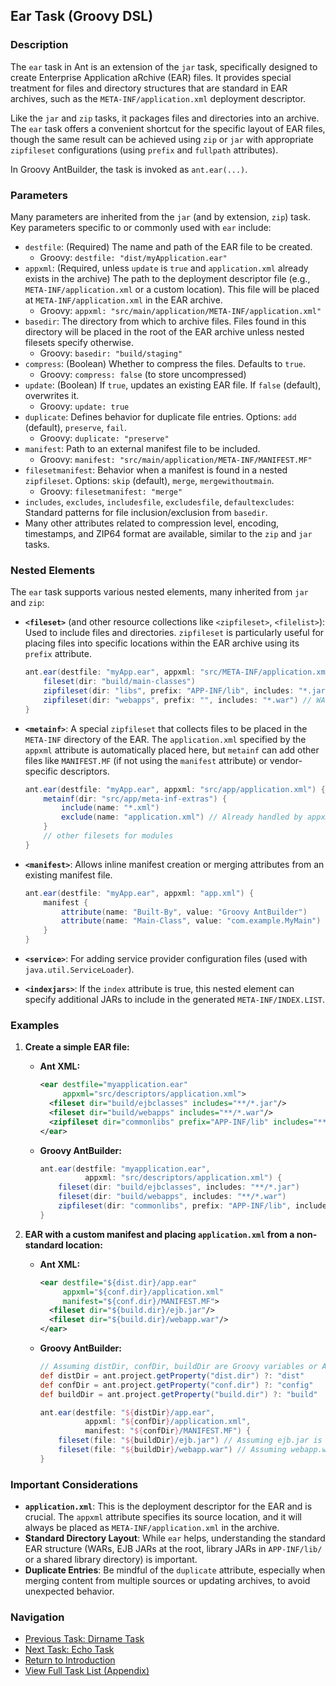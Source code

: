 ## Ear Task (Groovy DSL)

### Description

The `ear` task in Ant is an extension of the `jar` task, specifically designed to create Enterprise Application aRchive (EAR) files. It provides special treatment for files and directory structures that are standard in EAR archives, such as the `META-INF/application.xml` deployment descriptor.

Like the `jar` and `zip` tasks, it packages files and directories into an archive. The `ear` task offers a convenient shortcut for the specific layout of EAR files, though the same result can be achieved using `zip` or `jar` with appropriate `zipfileset` configurations (using `prefix` and `fullpath` attributes).

In Groovy AntBuilder, the task is invoked as `ant.ear(...)`.

### Parameters

Many parameters are inherited from the `jar` (and by extension, `zip`) task. Key parameters specific to or commonly used with `ear` include:

*   `destfile`: (Required) The name and path of the EAR file to be created.
    *   Groovy: `destfile: "dist/myApplication.ear"`
*   `appxml`: (Required, unless `update` is `true` and `application.xml` already exists in the archive) The path to the deployment descriptor file (e.g., `META-INF/application.xml` or a custom location). This file will be placed at `META-INF/application.xml` in the EAR archive.
    *   Groovy: `appxml: "src/main/application/META-INF/application.xml"`
*   `basedir`: The directory from which to archive files. Files found in this directory will be placed in the root of the EAR archive unless nested filesets specify otherwise.
    *   Groovy: `basedir: "build/staging"`
*   `compress`: (Boolean) Whether to compress the files. Defaults to `true`.
    *   Groovy: `compress: false` (to store uncompressed)
*   `update`: (Boolean) If `true`, updates an existing EAR file. If `false` (default), overwrites it.
    *   Groovy: `update: true`
*   `duplicate`: Defines behavior for duplicate file entries. Options: `add` (default), `preserve`, `fail`.
    *   Groovy: `duplicate: "preserve"`
*   `manifest`: Path to an external manifest file to be included.
    *   Groovy: `manifest: "src/main/application/META-INF/MANIFEST.MF"`
*   `filesetmanifest`: Behavior when a manifest is found in a nested `zipfileset`. Options: `skip` (default), `merge`, `mergewithoutmain`.
    *   Groovy: `filesetmanifest: "merge"`
*   `includes`, `excludes`, `includesfile`, `excludesfile`, `defaultexcludes`: Standard patterns for file inclusion/exclusion from `basedir`.
*   Many other attributes related to compression level, encoding, timestamps, and ZIP64 format are available, similar to the `zip` and `jar` tasks.

### Nested Elements

The `ear` task supports various nested elements, many inherited from `jar` and `zip`:

*   **`<fileset>`** (and other resource collections like `<zipfileset>`, `<filelist>`):
    Used to include files and directories. `zipfileset` is particularly useful for placing files into specific locations within the EAR archive using its `prefix` attribute.
    ```groovy
    ant.ear(destfile: "myApp.ear", appxml: "src/META-INF/application.xml") {
        fileset(dir: "build/main-classes")
        zipfileset(dir: "libs", prefix: "APP-INF/lib", includes: "*.jar")
        zipfileset(dir: "webapps", prefix: "", includes: "*.war") // WARs at root
    }
    ```

*   **`<metainf>`**:
    A special `zipfileset` that collects files to be placed in the `META-INF` directory of the EAR. The `application.xml` specified by the `appxml` attribute is automatically placed here, but `metainf` can add other files like `MANIFEST.MF` (if not using the `manifest` attribute) or vendor-specific descriptors.
    ```groovy
    ant.ear(destfile: "myApp.ear", appxml: "src/app/application.xml") {
        metainf(dir: "src/app/meta-inf-extras") {
            include(name: "*.xml")
            exclude(name: "application.xml") // Already handled by appxml attribute
        }
        // other filesets for modules
    }
    ```

*   **`<manifest>`**:
    Allows inline manifest creation or merging attributes from an existing manifest file.
    ```groovy
    ant.ear(destfile: "myApp.ear", appxml: "app.xml") {
        manifest {
            attribute(name: "Built-By", value: "Groovy AntBuilder")
            attribute(name: "Main-Class", value: "com.example.MyMain") // If applicable
        }
    }
    ```

*   **`<service>`**:
    For adding service provider configuration files (used with `java.util.ServiceLoader`).

*   **`<indexjars>`**:
    If the `index` attribute is true, this nested element can specify additional JARs to include in the generated `META-INF/INDEX.LIST`.

### Examples

1.  **Create a simple EAR file:**

    *   **Ant XML:**
        ```xml
        <ear destfile="myapplication.ear"
             appxml="src/descriptors/application.xml">
          <fileset dir="build/ejbclasses" includes="**/*.jar"/>
          <fileset dir="build/webapps" includes="**/*.war"/>
          <zipfileset dir="commonlibs" prefix="APP-INF/lib" includes="**/*.jar"/>
        </ear>
        ```
    *   **Groovy AntBuilder:**
        ```groovy
        ant.ear(destfile: "myapplication.ear",
                  appxml: "src/descriptors/application.xml") {
            fileset(dir: "build/ejbclasses", includes: "**/*.jar")
            fileset(dir: "build/webapps", includes: "**/*.war")
            zipfileset(dir: "commonlibs", prefix: "APP-INF/lib", includes: "**/*.jar")
        }
        ```

2.  **EAR with a custom manifest and placing `application.xml` from a non-standard location:**

    *   **Ant XML:**
        ```xml
        <ear destfile="${dist.dir}/app.ear" 
             appxml="${conf.dir}/application.xml" 
             manifest="${conf.dir}/MANIFEST.MF">
          <fileset dir="${build.dir}/ejb.jar"/>
          <fileset dir="${build.dir}/webapp.war"/>
        </ear>
        ```
    *   **Groovy AntBuilder:**
        ```groovy
        // Assuming distDir, confDir, buildDir are Groovy variables or Ant properties
        def distDir = ant.project.getProperty("dist.dir") ?: "dist"
        def confDir = ant.project.getProperty("conf.dir") ?: "config"
        def buildDir = ant.project.getProperty("build.dir") ?: "build"

        ant.ear(destfile: "${distDir}/app.ear", 
                  appxml: "${confDir}/application.xml", 
                  manifest: "${confDir}/MANIFEST.MF") {
            fileset(file: "${buildDir}/ejb.jar") // Assuming ejb.jar is a single file
            fileset(file: "${buildDir}/webapp.war") // Assuming webapp.war is a single file
        }
        ```

### Important Considerations

*   **`application.xml`**: This is the deployment descriptor for the EAR and is crucial. The `appxml` attribute specifies its source location, and it will always be placed as `META-INF/application.xml` in the archive.
*   **Standard Directory Layout**: While `ear` helps, understanding the standard EAR structure (WARs, EJB JARs at the root, library JARs in `APP-INF/lib/` or a shared library directory) is important.
*   **Duplicate Entries**: Be mindful of the `duplicate` attribute, especially when merging content from multiple sources or updating archives, to avoid unexpected behavior.

### Navigation

*   [Previous Task: Dirname Task](Dirname_Task_Groovy.md)
*   [Next Task: Echo Task](Echo_Task_Groovy.md)
*   [Return to Introduction](00-Introduction_Groovy_Ant_Manual.md)
*   [View Full Task List (Appendix)](Appendix_A_Ant_XML_to_Groovy_Mapping.md)

